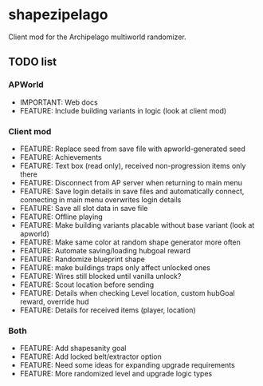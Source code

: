 # shapezipelago
Client mod for the Archipelago multiworld randomizer.

## TODO list
### APWorld
- IMPORTANT:     Web docs
- FEATURE:       Include building variants in logic (look at client mod)
### Client mod
- FEATURE:       Replace seed from save file with apworld-generated seed
- FEATURE:       Achievements
- FEATURE:       Text box (read only), received non-progression items only there
- FEATURE:       Disconnect from AP server when returning to main menu
- FEATURE:       Save login details in save files and automatically connect, connecting in main menu overwrites login details
- FEATURE:       Save all slot data in save file
- FEATURE:       Offline playing
- FEATURE:       Make building variants placable without base variant (look at apworld)
- FEATURE:       Make same color at random shape generator more often
- FEATURE:       Automate saving/loading hubgoal reward
- FEATURE:       Randomize blueprint shape
- FEATURE:       make buildings traps only affect unlocked ones
- FEATURE:       Wires still blocked until vanilla unlock?
- FEATURE:       Scout location before sending
- FEATURE:       Details when checking Level location, custom hubGoal reward, override hud
- FEATURE:       Details for received items (player, location)
### Both
- FEATURE:       Add shapesanity goal
- FEATURE:       Add locked belt/extractor option
- FEATURE:       Need some ideas for expanding upgrade requirements
- FEATURE:       More randomized level and upgrade logic types

